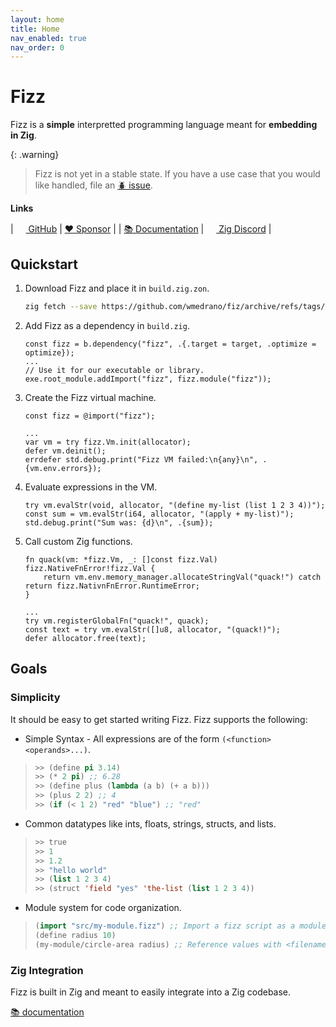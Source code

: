 ```yaml
---
layout: home
title: Home
nav_enabled: true
nav_order: 0
---
```


# Fizz

Fizz is a **simple** interpretted programming language meant for **embedding in
Zig**.

{: .warning}
> Fizz is not yet in a stable state. If you have a use case that you would like
> handled, file an [🪲 issue](https://github.com/wmedrano/fizz/issues).

**Links**

| [<img width=16px src="https://github.githubassets.com/images/icons/emoji/octocat.png"> GitHub](https://github.com/wmedrano/fizz) | [❤ Sponsor](https://github.com/sponsors/wmedrano)                                                             |
| [📚 Documentation](https://wmedrano.github.io/fizz)                                                                              | [<img width=16px src="https://avatars.githubusercontent.com/u/27973237"> Zig Discord](https://discord.gg/zig) |

## Quickstart

1. Download Fizz and place it in `build.zig.zon`.
   ```sh
   zig fetch --save https://github.com/wmedrano/fiz/archive/refs/tags/v0.2.0.tar.gz
   ```
1. Add Fizz as a dependency in `build.zig`.
   ```zig
   const fizz = b.dependency("fizz", .{.target = target, .optimize = optimize});
   ...
   // Use it for our executable or library.
   exe.root_module.addImport("fizz", fizz.module("fizz"));
   ```
1. Create the Fizz virtual machine.
   ```zig
   const fizz = @import("fizz");

   ...
   var vm = try fizz.Vm.init(allocator);
   defer vm.deinit();
   errdefer std.debug.print("Fizz VM failed:\n{any}\n", .{vm.env.errors});
   ```
1. Evaluate expressions in the VM.
   ```zig
   try vm.evalStr(void, allocator, "(define my-list (list 1 2 3 4))");
   const sum = vm.evalStr(i64, allocator, "(apply + my-list)");
   std.debug.print("Sum was: {d}\n", .{sum});
   ```
1. Call custom Zig functions.
   ```zig
   fn quack(vm: *fizz.Vm, _: []const fizz.Val) fizz.NativeFnError!fizz.Val {
       return vm.env.memory_manager.allocateStringVal("quack!") catch return fizz.NativnFnError.RuntimeError;
   }

   ...
   try vm.registerGlobalFn("quack!", quack);
   const text = try vm.evalStr([]u8, allocator, "(quack!)");
   defer allocator.free(text);
   ```

## Goals

### Simplicity

It should be easy to get started writing Fizz. Fizz supports the following:

- Simple Syntax - All expressions are of the form `(<function> <operands>...)`.
 > ```lisp
 > >> (define pi 3.14)
 > >> (* 2 pi) ;; 6.28
 > >> (define plus (lambda (a b) (+ a b)))
 > >> (plus 2 2) ;; 4
 > >> (if (< 1 2) "red" "blue") ;; "red"
 > ```
- Common datatypes like ints, floats, strings, structs, and lists.
 > ```lisp
 > >> true
 > >> 1
 > >> 1.2
 > >> "hello world"
 > >> (list 1 2 3 4)
 > >> (struct 'field "yes" 'the-list (list 1 2 3 4))
 > ```
- Module system for code organization.
 > ```lisp
 > (import "src/my-module.fizz") ;; Import a fizz script as a module.
 > (define radius 10)
 > (my-module/circle-area radius) ;; Reference values with <filename>/<identifier>.
 > ```

### Zig Integration

Fizz is built in Zig and meant to easily integrate into a Zig codebase.

[📚 documentation](https://wmedrano.github.io/fizz/zig-api)
